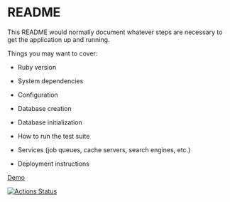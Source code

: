 # README

This README would normally document whatever steps are necessary to get the
application up and running.

Things you may want to cover:

* Ruby version

* System dependencies

* Configuration

* Database creation

* Database initialization

* How to run the test suite

* Services (job queues, cache servers, search engines, etc.)

* Deployment instructions

[Demo](https://wandering-breeze-847.fly.dev/)

[![Actions Status](https://github.com/Lodo4ka/collective_blog/actions/workflows/rubyonrails.yml/badge.svg)](https://github.com/Lodo4ka/collective_blog/actions)
